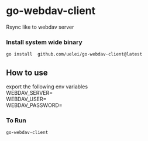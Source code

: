# go-webdav-client

Rsync like to webdav server

### Install system wide binary

```bash
go install  github.com/uelei/go-webdav-client@latest

```

## How to use

export the following env variables  
WEBDAV_SERVER=  
WEBDAV_USER=   
WEBDAV_PASSWORD=  

### To Run 

```bash
go-webdav-client
```

